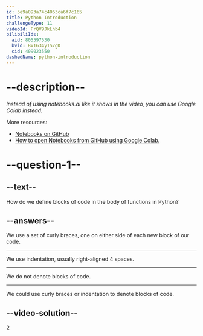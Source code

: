 ```yaml
---
id: 5e9a093a74c4063ca6f7c165
title: Python Introduction
challengeType: 11
videoId: PrQV9JkLhb4
bilibiliIds:
  aid: 805597530
  bvid: BV1634y1S7gD
  cid: 409023550
dashedName: python-introduction
---
```


# --description--

*Instead of using notebooks.ai like it shows in the video, you can use Google Colab instead.*

More resources:

-  <a href="https://github.com/ine-rmotr-curriculum/ds-content-python-under-10-minutes" target="_blank" rel="noopener noreferrer nofollow">Notebooks on GitHub</a>
-  <a href="https://colab.research.google.com/github/googlecolab/colabtools/blob/master/notebooks/colab-github-demo.ipynb" target="_blank" rel="noopener noreferrer nofollow">How to open Notebooks from GitHub using Google Colab.</a>

# --question-1--

## --text--

How do we define blocks of code in the body of functions in Python?

## --answers--

We use a set of curly braces, one on either side of each new block of our code.

---

We use indentation, usually right-aligned 4 spaces.

---

We do not denote blocks of code.

---

We could use curly braces or indentation to denote blocks of code.

## --video-solution--

2

